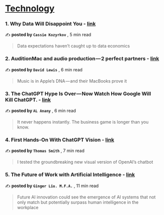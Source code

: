 
<h1><a href=https://medium.com/tag/technology/recommended target="_blank" rel="noopener noreferrer">Technology</a></h1>
<h3>1. Why Data Will Disappoint You - <a href=https://medium.com/@kozyrkov/why-data-will-disappoint-you-4236a0dc2add?source=tag_recommended_feed---------0-84----------technology----------99e6cb08_6aff_485b_a98d_f587c8e175f7------- target="_blank" rel="noopener noreferrer">link</a></h3>

✍️ **posted by `Cassie Kozyrkov`** <date> , 5 min read</date>

<blockquote>Data expectations haven’t caught up to data economics</blockquote>

<h3>2. AuditionMac and audio production — 2 perfect partners - <a href=https://medium.com/macoclock/auditionmac-and-audio-production-2-perfect-partners-20ae0ea5faa8?source=tag_recommended_feed---------1-107----------technology----------99e6cb08_6aff_485b_a98d_f587c8e175f7------- target="_blank" rel="noopener noreferrer">link</a></h3>

✍️ **posted by `David Lewis`** <date> , 6 min read</date>

<blockquote>Music is in Apple’s DNA — and their MacBooks prove it</blockquote>

<h3>3. The ChatGPT Hype Is Over — Now Watch How Google Will Kill ChatGPT. - <a href=https://medium.com/@alanany/the-chatgpt-hype-is-over-now-watch-how-google-will-kill-chatgpt-426d5e3f7d05?source=tag_recommended_feed---------2-85----------technology----------99e6cb08_6aff_485b_a98d_f587c8e175f7------- target="_blank" rel="noopener noreferrer">link</a></h3>

✍️ **posted by `AL Anany`** <date> , 6 min read</date>

<blockquote>It never happens instantly. The business game is longer than you know.</blockquote>

<h3>4. First Hands-On With ChatGPT Vision - <a href=https://medium.com/the-generator/first-hands-on-with-chatgpt-vision-123367ec8f29?source=tag_recommended_feed---------3-84----------technology----------99e6cb08_6aff_485b_a98d_f587c8e175f7------- target="_blank" rel="noopener noreferrer">link</a></h3>

✍️ **posted by `Thomas Smith`** <date> , 7 min read</date>

<blockquote>I tested the groundbreaking new visual version of OpenAI’s chatbot</blockquote>

<h3>5. The Future of Work with Artificial Intelligence - <a href=https://medium.com/technology-hits/the-future-of-work-is-ai-7e893076c817?source=tag_recommended_feed---------4-107----------technology----------99e6cb08_6aff_485b_a98d_f587c8e175f7------- target="_blank" rel="noopener noreferrer">link</a></h3>

✍️ **posted by `Ginger Liu. M.F.A.`** <date> , 11 min read</date>

<blockquote>Future AI innovation could see the emergence of AI systems that not only match but potentially surpass human intelligence in the workplace</blockquote>

